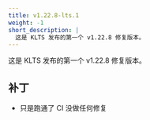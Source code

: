 ```yaml
---
title: v1.22.8-lts.1
weight: -1
short_description: |
  这是 KLTS 发布的第一个 v1.22.8 修复版本。
---
```


这是 KLTS 发布的第一个 v1.22.8 修复版本。

## 补丁

- 只是跑通了 CI 没做任何修复

